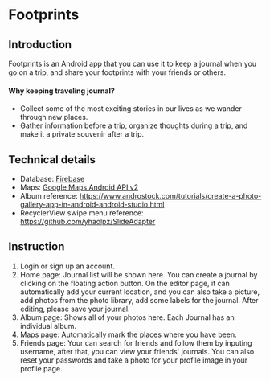 # Footprints
## Introduction
Footprints is an Android app that you can use it to keep a journal when you go on a trip, and share your footprints with your friends or others.
#### Why keeping traveling journal?
- Collect some of the most exciting stories in our lives as we wander through new places.
- Gather information before a trip, organize thoughts during a trip, and make it a private souvenir after a trip.
## Technical details
- Database: [Firebase](https://firebase.google.com/)
- Maps: [Google Maps Android API v2](https://developers.google.com/maps/documentation/android-api/)
- Album reference: https://www.androstock.com/tutorials/create-a-photo-gallery-app-in-android-android-studio.html
- RecyclerView swipe menu reference: https://github.com/yhaolpz/SlideAdapter
## Instruction
1. Login or sign up an account.
2. Home page: Journal list will be shown here. You can create a journal by clicking on the floating action button. On the editor page, it can automatically add your current location, and you can also take a picture, add photos from the photo library, add some labels for the journal. After editing, please save your journal.
3. Album page: Shows all of your photos here. Each Journal has an individual album.
4. Maps page: Automatically mark the places where you have been.
5. Friends page: Your can search for friends and follow them by inputing username, after that, you can view your friends' journals. You can also reset your passwords and take a photo for your profile image in your profile page.
